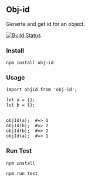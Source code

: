 ## Obj-id

Generte and get id for an object.


[![Build Status](https://travis-ci.org/li-qiang/obj-id.svg?branch=master)](https://travis-ci.org/li-qiang/obj-id)


### Install

```
npm install obj-id
```

### Usage

```
import objId from 'obj-id';

let a = {};
let b = {};


objId(a);  #=> 1
objId(b);  #=> 2
objId(b);  #=> 2
objId(a);  #=> 1
```

### Run Test

```
npm install 

npm run test
```
